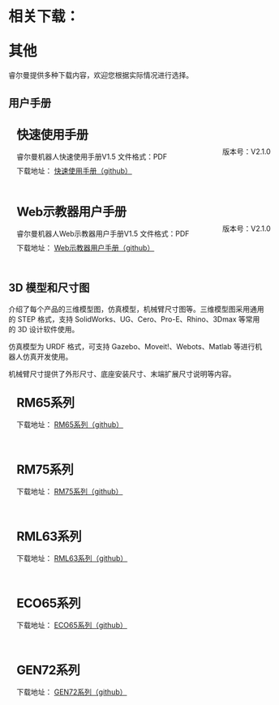 # <p class="hidden">相关下载：</p>其他

睿尔曼提供多种下载内容，欢迎您根据实际情况进行选择。

## 用户手册

<div class="wrap">
    <div class="d-flex">
        <div class="wrap-item1">
            <h2>快速使用手册</h2>
            <p>睿尔曼机器人快速使用手册V1.5  文件格式：PDF</p>
            <p>下载地址： <a href="https://github.com/RealManRobot/rm_robot" target="_blank">快速使用手册（github）</a></p>
        </div>
        <div class="wrap-item2">
            <p>版本号：V2.1.0</p>
        </div>
    </div>
</div>

<div class="wrap">
    <div class="d-flex">
        <div class="wrap-item1">
            <h2>Web示教器用户手册</h2>
            <p>睿尔曼机器人Web示教器用户手册V1.5  文件格式：PDF</p>
            <p>下载地址： <a href="https://github.com/RealManRobot/rm_robot" target="_blank">Web示教器用户手册（github）</a></p>
        </div>
        <div class="wrap-item2">
            <p>版本号：V2.1.0</p>
        </div>
    </div>
</div>

## 3D 模型和尺寸图

<p>
介绍了每个产品的三维模型图，仿真模型，机械臂尺寸图等。三维模型图采用通用的 STEP 格式，支持 SolidWorks、UG、Cero、Pro-E、Rhino、3Dmax 等常用的 3D 设计软件使用。
</p>
<p>
仿真模型为 URDF 格式，可支持 Gazebo、Moveit!、Webots、Matlab 等进行机器人仿真开发使用。
</p>
<p>
机械臂尺寸提供了外形尺寸、底座安装尺寸、末端扩展尺寸说明等内容。
</p>

<div class="wrap">
    <div class="d-flex">
        <div class="wrap-item1">
            <h2>RM65系列</h2>
            <p>下载地址： <a href="https://github.com/RealManRobot/rm_robot" target="_blank">RM65系列（github）</a></p>
        </div>
        <div class="wrap-item2">
            <!-- <p>版本号：V2.1.0</p> -->
        </div>
    </div>
</div>
<div class="wrap">
    <div class="d-flex">
        <div class="wrap-item1">
            <h2>RM75系列</h2>
            <p>下载地址： <a href="https://github.com/RealManRobot/rm_robot" target="_blank">RM75系列（github）</a></p>
        </div>
        <div class="wrap-item2">
            <!-- <p>版本号：V2.1.0</p> -->
        </div>
    </div>
</div>
<div class="wrap">
    <div class="d-flex">
        <div class="wrap-item1">
            <h2>RML63系列</h2>
            <p>下载地址： <a href="https://github.com/RealManRobot/rm_robot" target="_blank">RML63系列（github）</a></p>
        </div>
        <div class="wrap-item2">
            <!-- <p>版本号：V2.1.0</p> -->
        </div>
    </div>
</div>
<div class="wrap">
    <div class="d-flex">
        <div class="wrap-item1">
            <h2>ECO65系列</h2>
            <p>下载地址： <a href="https://github.com/RealManRobot/rm_robot" target="_blank">ECO65系列（github）</a></p>
        </div>
        <div class="wrap-item2">
            <!-- <p>版本号：V2.1.0</p> -->
        </div>
    </div>
</div>

<div class="wrap">
    <div class="d-flex">
        <div class="wrap-item1">
            <h2>GEN72系列</h2>
            <p>下载地址： <a href="https://github.com/RealManRobot/rm_robot" target="_blank">GEN72系列（github）</a></p>
        </div>
        <div class="wrap-item2">
            <!-- <p>版本号：V2.1.0</p> -->
        </div>
    </div>
</div>

<script setup>
    const handleDownload=()=>{
        window.open('https://www.baidu.com/', '_blank')
    }
</script>

<style>
.wrap{
    position:relative;
    width:100%;
    border-radius: 8px;
    background-color:var(--vp-c-bg);
    margin:16px 0;
    padding:16px 16px 8px;
    font-size: var(--vp-custom-block-font-size);
}
.d-flex{
    display:flex;
    margin-bottom:16px;
}
.wrap-item1{
     width:80%;
}
.wrap-item2{
    width:20%;
    display:flex;
    justify-content: end;
    align-items: center;
}
.wrap-item1 h2{
    font-size:24px !important;
    line-height:32px !important;
    letter-spacing: -0.02em !important;
    height:32px !important;
    margin:0 0 16px 0 !important;
    border-top:none !important;
    padding-top:0 !important;
}
.wrap-item1 p{
    color:var(--vp-c-text-2) !important;
    margin:0 0 8px 0 !important;
}
.wrap-item1 p:nth-of-type(2){
    color:var(--vp-c-text-1) !important;
    margin: 0 !important;
}
.wrap-item2 p{
    width:100%;
    text-align:center;
    color:var(--vp-c-text-2) !important;
}
</style>
